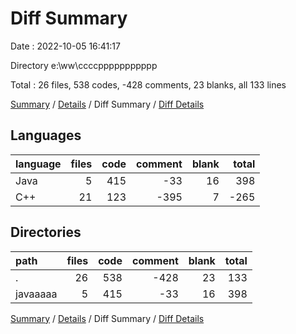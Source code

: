 # Diff Summary

Date : 2022-10-05 16:41:17

Directory e:\\ww\\ccccppppppppppp

Total : 26 files,  538 codes, -428 comments, 23 blanks, all 133 lines

[Summary](results.md) / [Details](details.md) / Diff Summary / [Diff Details](diff-details.md)

## Languages
| language | files | code | comment | blank | total |
| :--- | ---: | ---: | ---: | ---: | ---: |
| Java | 5 | 415 | -33 | 16 | 398 |
| C++ | 21 | 123 | -395 | 7 | -265 |

## Directories
| path | files | code | comment | blank | total |
| :--- | ---: | ---: | ---: | ---: | ---: |
| . | 26 | 538 | -428 | 23 | 133 |
| javaaaaa | 5 | 415 | -33 | 16 | 398 |

[Summary](results.md) / [Details](details.md) / Diff Summary / [Diff Details](diff-details.md)